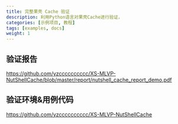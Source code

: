 ```yaml
---
title: 完整果壳 Cache 验证
description: 利用Python语言对果壳Cache进行验证，
categories: [示例项目, 教程]
tags: [examples, docs]
weight: 1
---
```


## 验证报告

<https://github.com/yzcccccccccc/XS-MLVP-NutShellCache/blob/master/report/nutshell_cache_report_demo.pdf>

## 验证环境&用例代码

<https://github.com/yzcccccccccc/XS-MLVP-NutShellCache>
